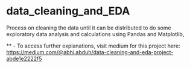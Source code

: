 # data_cleaning_and_EDA
Process on cleaning the data until it can be distributed to do some exploratory data analysis and calculations using Pandas and Matplotlib, 

** - To access further explanations, visit medium for this project here: https://medium.com/@abhi.abduh/data-cleaning-and-eda-project-abde1e2222f5
